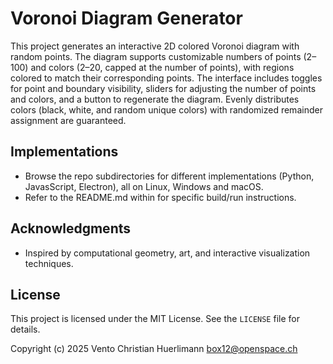 # Voronoi Diagram Generator

This project generates an interactive 2D colored Voronoi diagram with random points. The diagram supports customizable numbers of points (2–100) and colors (2–20, capped at the number of points), with regions colored to match their corresponding points. The interface includes toggles for point and boundary visibility, sliders for adjusting the number of points and colors, and a button to regenerate the diagram. Evenly distributes colors (black, white, and random unique colors) with randomized remainder assignment are guaranteed.

## Implementations
- Browse the repo subdirectories for different implementations (Python, JavasScript, Electron), all on Linux, Windows and macOS.
- Refer to the README.md within for specific build/run instructions.

## Acknowledgments
- Inspired by computational geometry, art, and interactive visualization techniques.

## License
This project is licensed under the MIT License. See the `LICENSE` file for details.

Copyright (c) 2025 Vento Christian Huerlimann <box12@openspace.ch>


